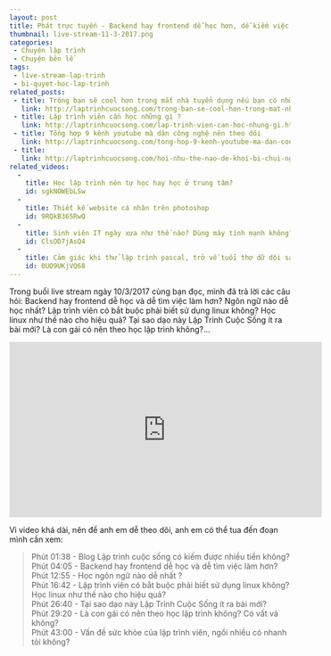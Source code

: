 ```yaml
---
layout: post
title: Phát trực tuyến - Backend hay frontend dễ học hơn, dễ kiếm việc làm hơn?
thumbnail: live-stream-11-3-2017.png
categories:
 - Chuyện lập trình
 - Chuyện bên lề
tags:
 - live-stream-lap-trinh
 - bi-quyet-hoc-lap-trinh
related_posts:
 - title: Trông bạn sẽ cool hơn trong mắt nhà tuyển dụng nếu bạn có những thứ này
   link: http://laptrinhcuocsong.com/trong-ban-se-cool-hon-trong-mat-nha-tuyen-dung.html
 - title: Lập trình viên cần học những gì ?
   link: http://laptrinhcuocsong.com/lap-trinh-vien-can-hoc-nhung-gi.html
 - title: Tổng hợp 9 kênh youtube mà dân công nghệ nên theo dõi
   link: http://laptrinhcuocsong.com/tong-hop-9-kenh-youtube-ma-dan-cong-nghe-nen-theo-doi.html
 - title:
   link: http://laptrinhcuocsong.com/hoi-nhu-the-nao-de-khoi-bi-chui-ngu.html
related_videos:
  -
    title: Học lập trình nên tự học hay học ở trung tâm?
    id: sgkNOWEbLSw
  -
    title: Thiết kế website cá nhân trên photoshop
    id: 9RQkB365RwQ
  -
    title: Sinh viên IT ngày xưa như thế nào? Dùng máy tính mạnh không?
    id: ClsOD7jAsQ4
  -
    title: Cảm giác khi thử lập trình pascal, trở về tuổi thơ dữ dội sau 10 năm 
    id: 0UO9UKjVQ68
---
```


Trong buổi live stream ngày 10/3/2017 cùng bạn đọc, mình đã trả lời các câu hỏi: Backend hay frontend dễ học và dễ tìm việc làm hơn? Ngôn ngữ nào dễ học nhất? Lập trình viên có bắt buộc phải biết sử dụng linux không? Học linux như thế nào cho hiệu quả? Tại sao dạo này Lập Trình Cuộc Sống ít ra bài mới? Là con gái có nên theo học lập trình không?...

<div class="youtube">
<iframe width="560" height="315" src="https://www.youtube.com/embed/VvPv9kiB01A" frameborder="0" allowfullscreen></iframe>
</div>

Vì video khá dài, nên để anh em dễ theo dõi, anh em có thể tua đến đoạn mình cần xem:

> Phút 01:38 - Blog Lập trình cuộc sống có kiếm được nhiều tiền không? <br>
Phút 04:05 - Backend hay frontend dễ học và dễ tìm việc làm hơn? <br>
Phút 12:55 - Học ngôn ngữ nào dễ nhất ? <br>
Phút 16:42 - Lập trình viên có bắt buộc phải biết sử dụng linux không? Học linux như thế nào cho hiệu quả? <br>
Phút 26:40 - Tại sao dạo này Lập Trình Cuộc Sống ít ra bài mới? <br>
Phút 29:20 - Là con gái có nên theo học lập trình không? Có vất vả không? <br>
Phút 43:00 - Vấn đề sức khỏe của lập trình viên, ngồi nhiều có nhanh tỏi không?
